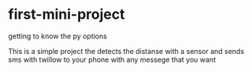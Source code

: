 # first-mini-project
getting to know the py options

This is a simple project the detects the distanse with a sensor and sends sms with twillow to your phone with any messege that you want
